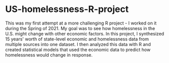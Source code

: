 # US-homelessness-R-project
This was my first attempt at a more challenging R project - I worked on it during the Spring of 2021. My goal was to see how homelessness in the U.S. might change with other economic factors.
In this project, I synthesized 15 years' worth of state-level economic and homelessness data from multiple sources into one dataset. I then analyzed this data with R and created statistical models that used the economic data to predict how homelessness would change in response.
